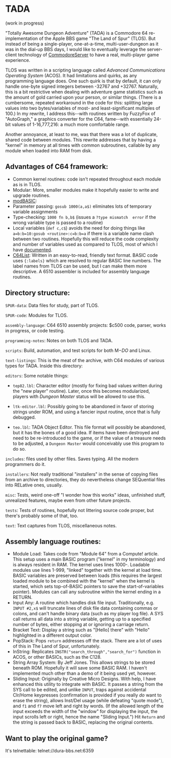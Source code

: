 # TADA

(work in progress)

"Totally Awesome Dungeon Adventure" (TADA) is a Commodore 64 re-implementation of the Apple BBS game "The Land of Spur" (TLOS). But instead of being a single-player, one-at-a-time, multi-user-dungeon as it was in the dial-up BBS days, I would like to eventually leverage the server-client technology of [CommodoreServer](https://www.commodoreserver.com) to have a real, multi-player game experience.

TLOS was written in a scripting language called _Advanced Communications Operating System_ (ACOS). It had limitations and quirks, as any programming language does. One such quirk is that by default, it can only handle one-byte signed integers between -32767 and +32767. Naturally, this is a bit restrictive when dealing with adventure game statistics such as the amount of gold carried upon your person, or similar things. (There is a cumbersome, repeated workaround in the code for this: splitting large values into two bytes/variables of most- and least-significant multiples of 100.) In my rewrite, I address this--with routines written by FuzzyFox of "AutoGraph," a graphics converter for the C64, fame--with essentially 24-bit values of 1-16,777,216: a much more comfortable range.

Another annoyance, at least to me, was that there was a lot of duplicate, shared code between modules. This rewrite addresses that by having a "kernel" in memory at all times with common subroutines, callable by any module when loaded into RAM from disk.

## Advantages of C64 framework:
* Common kernel routines: code isn't repeated throughout each module as is in TLOS.
* Modular: More, smaller modules make it hopefully easier to write and upgrade routines.
* [modBASIC](https://www.commodoreserver.com/BlogEntryView.asp?EID=EB7662805E4B4A7ABA2623257BCC642E):
* Parameter passing: `gosub 1000(a,a$)` eliminates lots of temporary variable assignments
* Type-checking: `1000 fn b,b$` (issues a `?type mismatch  error` if the wrong variable type is passed to a routine)
* Local variables (`def c,c$`) avoids the need for doing things like `a=b:b=10:gosub <routine>:c=b:b=a` if there is a variable name clash between two routines.
Hopefully this will reduce the code complexity and number of variables used as compared to TLOS, most of which I have [documented](https://github.com/Pinacolada64/TADA-old/blob/master/programming-notes/spur%20variables.txt).
* [C64List](http://commodoreserver.com/BlogView.asp?BID=620460DB83BF4CC1AE7FEF4E9AB4A228): Written in an easy-to-read, friendly text format. BASIC code uses `{:labels}` which are resolved to regular BASIC line numbers. The label names from TLOS can be used, but I can make them more descriptive. A 6510 assembler is included for assembly language routines.

## Directory structure:
`SPUR-data`: Data files for study, part of TLOS.

`SPUR-code`: Modules for TLOS.

`assembly-language`: C64 6510 assembly projects: $c500 code, parser, works in progress, or code testing.

`programming-notes`: Notes on both TLOS and TADA.

`scripts`: Build, automation, and test scripts for both M$-DO$ and Linux.

`text-listings`: This is the meat of the archive, with C64 modules of various types for TADA. Inside this directory:

  `editors`: Some notable things:
  
* `tep82.lbl`: Character editor (mostly for fixing bad values written during the "new player" routine). Later, once this becomes modularized, players with _Dungeon Master_ status will be allowed to use this.
    
* `ltk-editor.lbl`: Possibly going to be abandoned in favor of storing strings under ROM, and using a fancier input routine, once that is fully debugged.
    
* `teo.lbl`: TADA Object Editor. This file format will possibly be abandoned, but it has the bones of a good idea. If items have been destroyed and need to be re-introduced to the game, or if the value of a treasure needs to be adjusted, a `Dungeon Master` would conceivably use this program to do so.
    
`includes`: files used by other files. Saves typing. All the modern programmers do it.
  
`installers`: Not really traditional "installers" in the sense of copying files from an archive to directories, they do nevertheless change SEQuential files into RELative ones, usually.
  
`misc`: Tests, weird one-off "I wonder how this works" ideas, unfinished stuff, unrealized features, maybe even from other future projects.
  
`tests`: Tests of routines, hopefully not littering source code proper, but there's probably some of that, too.
  
`text`: Text captures from TLOS, miscellaneous notes.

## Assembly language routines:
* Module Load: Takes code from "Module 64" from a Compute! article. This setup uses a main BASIC program ("kernel" in my terminology) and is always resident in RAM. The kernel uses lines 1000-. Loadable modules use lines 1-999, "linked" together with the kernel at load time. BASIC variables are preserved between loads (this requires the largest loaded module to be combined with the "kernel" when the kernel is started, which sets top-of-BASIC pointers to save the start-of-variables pointer). Modules can call any subroutine within the kernel ending in a RETURN.
* Input Any: A routine which handles disk file input. Traditionally, e.g. `INPUT #2,x$` will truncate lines of disk file data containing commas or colons, and can't handle binary data (such as my player log file). A SYS call returns all data into a string variable, getting up to a specified number of bytes, either stopping at or ignoring a carriage return.
* Bracket Text: Display a string such as "\[Hello] there" with "Hello" highlighted in a different output color.
* PopStack: Pops `return` addresses off the stack. There are a lot of uses of this in The Land of Spur, unfortunately.
* InString: Replicates `INSTR("search_through","search_for")` function in ACOS, or other BASICs, such as the C128.
* String Array System: By Jeff Jones. This allows strings to be stored beneath ROM. Hopefully it will save some BASIC RAM. I haven't implemented much other than a demo of it being used yet, however.
* Sliding Input: Originally by Creative Micro Designs. With help, I have enhanced this utility to integrate with BASIC. It passes a string from the SYS call to be edited, and unlike `INPUT`, traps against accidental Clr/Home keypresses (confirmation is provided if you really _do_ want to erase the string), allows Inst/Del usage (while defeating "quote mode"), and `f1` and `f7` move left and right by words. (If the allowed length of the input exceeds the width of the "window" for displaying the input, the input scrolls left or right, hence the name "Sliding Input.") Hit `Return` and the string is passed back to BASIC, replacing the original contents.

## Want to play the original game?
It's telnettable: telnet://dura-bbs.net:6359
